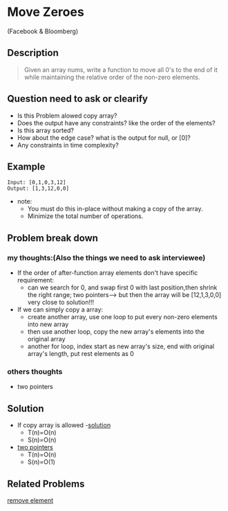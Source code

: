 # Move Zeroes
(Facebook & Bloomberg)
## Description
> Given an array nums, write a function to move all 0's to the end of it while maintaining the relative order of the non-zero elements.

## Question need to ask or clearify
* Is this Problem alowed copy array?
* Does the output have any constraints? like the order of the elements?
* Is this array sorted?
* How about the edge case? what is the output for null, or \[0\]?
* Any constraints in time complexity?

## Example
```
Input: [0,1,0,3,12]
Output: [1,3,12,0,0]
```
* note:
  - You must do this in-place without making a copy of the array.
  - Minimize the total number of operations.


## Problem break down
### my thoughts:(Also the things we need to ask interviewee)
* If the order of after-function array elements don't have specific requirement:
  - can we search for 0, and swap first 0 with last position,then shrink the right range; two pointers--> but then the array will be \[12,1,3,0,0\] very close to solution!!!
* If we can simply copy a array:
  - create another array, use one loop to put every non-zero elements into new array
  - then use another loop, copy the new array's elements into the original array
  - another for loop, index start as new array's size, end with original array's length, put rest elements as 0
### others thoughts
* two pointers


## Solution
* If copy array is allowed -[solution]()
  - T(n)=O(n)
  - S(n)=O(n)
* [two pointers]()
  - T(n)=O(n)
  - S(n)=O(1)


## Related Problems
[remove element]()
